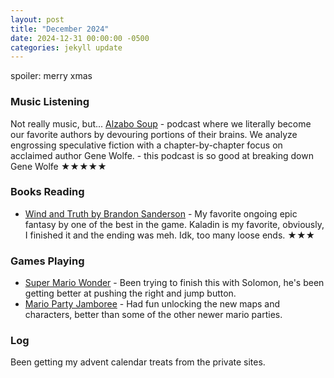 ```yaml
---
layout: post
title: "December 2024"
date: 2024-12-31 00:00:00 -0500
categories: jekyll update
---
```


spoiler: merry xmas

### Music Listening

Not really music, but... [Alzabo Soup](https://www.alzabosoup.com/) - podcast where we literally become our favorite authors by devouring portions of their brains. We analyze engrossing speculative fiction with a chapter-by-chapter focus on acclaimed author Gene Wolfe. - this podcast is so good at breaking down Gene Wolfe ★★★★★

### Books Reading

- [Wind and Truth by Brandon Sanderson](https://en.wikipedia.org/wiki/wind_and_truth) - My favorite ongoing epic fantasy by one of the best in the game. Kaladin is my favorite, obviously, I finished it and the ending was meh. Idk, too many loose ends. ★★★

### Games Playing

- [Super Mario Wonder](https://en.wikipedia.org/wiki/Super_Mario_Bros._Wonder) - Been trying to finish this with Solomon, he's been getting better at pushing the right and jump button.
- [Mario Party Jamboree](https://en.wikipedia.org/wiki/Super_Mario_Party_Jamboree) - Had fun unlocking the new maps and characters, better than some of the other newer mario parties.

### Log

Been getting my advent calendar treats from the private sites.
